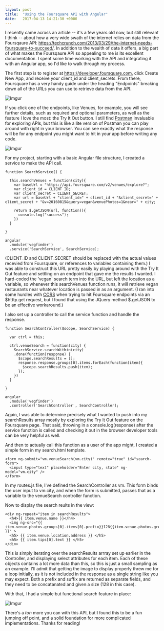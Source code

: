 ```yaml
---
layout: post
title:  "Using the Foursquare API with Angular"
date:   2017-04-13 14:21:30 +0000
---
```



I recently came across an article -- it's a few years old now, but still relevant I think -- about how a very wide swath of the internet relies on data from the Foursqaure API: https://techcrunch.com/2013/03/29/the-internet-needs-foursquare-to-succeed/. In addition to the wealth of data it offers, a big part of what makes the Foursqaure API so appealing to me is its excellent documentation. I spent some time working with the API and integrating it with an Angular app, so I'd like to walk through my process.

The first step is to register at https://developer.foursquare.com, click Create New App, and receive your client_id and client_secrets. From there, Foursquare has a very handy guide under the heading "Endpoints" breaking down all of the URLs you can use to retrieve data from the API.

![Imgur](http://i.imgur.com/BJfUsjp.png)

If you click one of the endpoints, like Venues, for example, you will see further details, such as required and optional parameters, as well as the feature I love the most: the Try It Out button. I still find [Postman](https://www.getpostman.com/) invaluable for exploring APIs, but this is like a lite version of Postman you can play around with right in your browser. You can see exactly what the response will be for any endpoint you might want to hit in your app before writing any code.

![Imgur](http://i.imgur.com/s1Uav49.png)


For my project, starting with a basic Angular file structure, I created a service to make the API call.

```
function SearchService() {

  this.searchVenues = function(city){
    var baseUrl = "https://api.foursquare.com/v2/venues/explore?";
    var client_id = CLIENT_ID;
    var client_secret = CLIENT_SECRET;
    var url = baseUrl + "client_id=" + client_id + "&client_secret=" + client_secret + "&v=20160815&query=vegan&venuePhotos=1&near=" + city;

    return $.getJSON(url, function(){
      console.log("success");
    })
  }

}

angular
  .module('vegfinder')
  .service('SearchService', SearchService);
```

(CLIENT_ID and CLIENT_SECRET should be replaced with the actual values recevied from Foursquare, or references to  variables containing them.) I was able to construct this URL pretty easily by playing around with the Try It Out feature and settling on an endpoint that gave me the results I wanted. I hard-coded the 'vegan' search term into the URL, but left the location as a variable, so whenever this searchVenues function runs, it will retrieve vegan restaurants near whatever location is passed in as an argument. (I ran into some hurdles with [CORS](https://developer.mozilla.org/en-US/docs/Web/HTTP/Access_control_CORS) when trying to hit Foursquare endpoints via an $htttp.get request, but I found that using the JQuery method $.getJSON to be an effective workaround.)


I also set up a controller to call the service function and handle the response.

```
function SearchController($scope, SearchService) {

  var ctrl = this;

  ctrl.venueSearch = function(city) {
    SearchService.searchWithin(city)
    .done(function(response) {
      $scope.searchResults = [];
      response.response.groups[0].items.forEach(function(item){
        $scope.searchResults.push(item);
      });
    })
  }

}

angular
  .module('vegfinder')
  .controller('SearchController', SearchController);
```

Again, I was able to determine precisely what I wanted to push into my searchResults array mostly by exploring the Try It Out feature on the Foursquare page. That said, throwing in a console.log(response) after the service function is called and checking it out in the browser developer tools can be very helpful as well.

And then to actually call this function as a user of the app might, I created a simple form in my search.html template. 

```
<form ng-submit="vm.venueSearch(vm.city)" remote="true" id="search-form">
  <input type="text" placeholder="Enter city, state" ng-model="vm.city" />
</form>
```

In my routes.js file, I've defined the SearchController as vm. This form binds the user input to vm.city, and when the form is submitted, passes that as a variable to the venueSearch controller function.

Now to display the search reults in the view:

```
<div ng-repeat="item in searchResults">
  <h4>{{ item.venue.name }}</h4>
  <img ng-src="{{ item.venue.photos.groups[0].items[0].prefix}}128{{item.venue.photos.groups[0].items[0].suffix }}" >
  <h5> {{ item.venue.location.address }} </h5>
  <h5> {{ item.tips[0].text }} </h5>
</div>
```
This is simply iterating over the searchResults arrray set up earlier in the Controller, and displaying select attributes for each item. Each of these objects contains a lot more data than this, so this is just a small sampling as an example. I'll admit that getting the image to display properly threw me for a loop initially, as it is not included in the response as a single string like you may expect. Both a prefix and suffix are returned as separate fields, and they need to be concatanated and given a size (128 in this case).

With that, I had a simple but functional search feature in place:

![Imgur](http://i.imgur.com/QGneDwQ.png)

There's a *ton* more you can with this API, but I found this to be a fun jumping off point, and a solid foundation for more complicated implementations. Thanks for reading!


